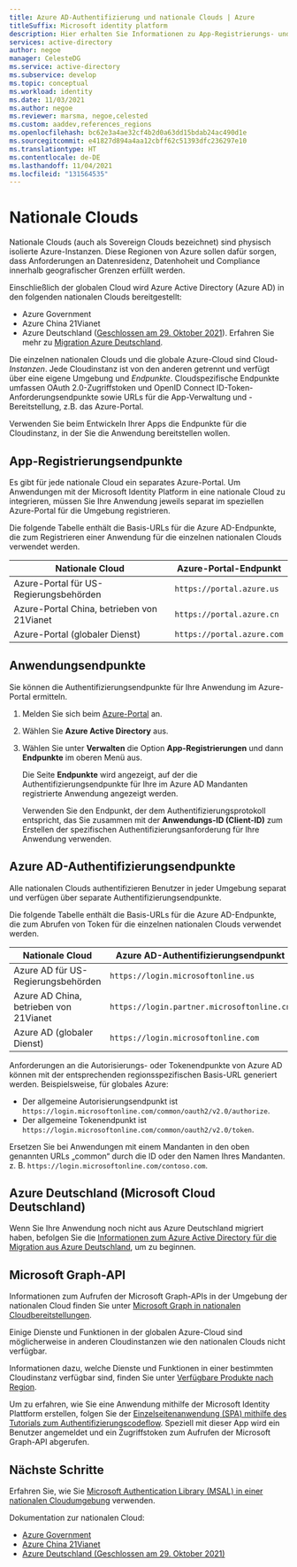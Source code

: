 ```yaml
---
title: Azure AD-Authentifizierung und nationale Clouds | Azure
titleSuffix: Microsoft identity platform
description: Hier erhalten Sie Informationen zu App-Registrierungs- und Authentifizierungsendpunkten für nationale Clouds.
services: active-directory
author: negoe
manager: CelesteDG
ms.service: active-directory
ms.subservice: develop
ms.topic: conceptual
ms.workload: identity
ms.date: 11/03/2021
ms.author: negoe
ms.reviewer: marsma, negoe,celested
ms.custom: aaddev,references_regions
ms.openlocfilehash: bc62e3a4ae32cf4b2d0a63dd15bdab24ac490d1e
ms.sourcegitcommit: e41827d894a4aa12cbff62c51393dfc236297e10
ms.translationtype: HT
ms.contentlocale: de-DE
ms.lasthandoff: 11/04/2021
ms.locfileid: "131564535"
---
```

# <a name="national-clouds"></a>Nationale Clouds

Nationale Clouds (auch als Sovereign Clouds bezeichnet) sind physisch isolierte Azure-Instanzen. Diese Regionen von Azure sollen dafür sorgen, dass Anforderungen an Datenresidenz, Datenhoheit und Compliance innerhalb geografischer Grenzen erfüllt werden.

Einschließlich der globalen Cloud wird Azure Active Directory (Azure AD) in den folgenden nationalen Clouds bereitgestellt:

- Azure Government
- Azure China 21Vianet
- Azure Deutschland ([Geschlossen am 29. Oktober 2021](https://www.microsoft.com/cloud-platform/germany-cloud-regions)). Erfahren Sie mehr zu [Migration Azure Deutschland](#azure-germany-microsoft-cloud-deutschland).

Die einzelnen nationalen Clouds und die globale Azure-Cloud sind Cloud-_Instanzen_. Jede Cloudinstanz ist von den anderen getrennt und verfügt über eine eigene Umgebung und _Endpunkte_. Cloudspezifische Endpunkte umfassen OAuth 2.0-Zugriffstoken und OpenID Connect ID-Token-Anforderungsendpunkte sowie URLs für die App-Verwaltung und -Bereitstellung, z.B. das Azure-Portal.

Verwenden Sie beim Entwickeln Ihrer Apps die Endpunkte für die Cloudinstanz, in der Sie die Anwendung bereitstellen wollen.

## <a name="app-registration-endpoints"></a>App-Registrierungsendpunkte

Es gibt für jede nationale Cloud ein separates Azure-Portal. Um Anwendungen mit der Microsoft Identity Platform in eine nationale Cloud zu integrieren, müssen Sie Ihre Anwendung jeweils separat im speziellen Azure-Portal für die Umgebung registrieren.

Die folgende Tabelle enthält die Basis-URLs für die Azure AD-Endpunkte, die zum Registrieren einer Anwendung für die einzelnen nationalen Clouds verwendet werden.

| Nationale Cloud                          | Azure-Portal-Endpunkt      |
| --------------------------------------- | -------------------------- |
| Azure-Portal für US-Regierungsbehörden          | `https://portal.azure.us`  |
| Azure-Portal China, betrieben von 21Vianet | `https://portal.azure.cn`  |
| Azure-Portal (globaler Dienst)           | `https://portal.azure.com` |

## <a name="application-endpoints"></a>Anwendungsendpunkte

Sie können die Authentifizierungsendpunkte für Ihre Anwendung im Azure-Portal ermitteln.

1. Melden Sie sich beim <a href="https://portal.azure.com/" target="_blank">Azure-Portal</a> an.
1. Wählen Sie **Azure Active Directory** aus.
1. Wählen Sie unter **Verwalten** die Option **App-Registrierungen** und dann **Endpunkte** im oberen Menü aus.

   Die Seite **Endpunkte** wird angezeigt, auf der die Authentifizierungsendpunkte für Ihre im Azure AD Mandanten registrierte Anwendung angezeigt werden.

   Verwenden Sie den Endpunkt, der dem Authentifizierungsprotokoll entspricht, das Sie zusammen mit der **Anwendungs-ID (Client-ID)** zum Erstellen der spezifischen Authentifizierungsanforderung für Ihre Anwendung verwenden.

## <a name="azure-ad-authentication-endpoints"></a>Azure AD-Authentifizierungsendpunkte

Alle nationalen Clouds authentifizieren Benutzer in jeder Umgebung separat und verfügen über separate Authentifizierungsendpunkte.

Die folgende Tabelle enthält die Basis-URLs für die Azure AD-Endpunkte, die zum Abrufen von Token für die einzelnen nationalen Clouds verwendet werden.

| Nationale Cloud                      | Azure AD-Authentifizierungsendpunkt           |
| ----------------------------------- | ------------------------------------------ |
| Azure AD für US-Regierungsbehörden          | `https://login.microsoftonline.us`         |
| Azure AD China, betrieben von 21Vianet | `https://login.partner.microsoftonline.cn` |
| Azure AD (globaler Dienst)           | `https://login.microsoftonline.com`        |

Anforderungen an die Autorisierungs- oder Tokenendpunkte von Azure AD können mit der entsprechenden regionsspezifischen Basis-URL generiert werden. Beispielsweise, für globales Azure:

- Der allgemeine Autorisierungsendpunkt ist `https://login.microsoftonline.com/common/oauth2/v2.0/authorize`.
- Der allgemeine Tokenendpunkt ist `https://login.microsoftonline.com/common/oauth2/v2.0/token`.

Ersetzen Sie bei Anwendungen mit einem Mandanten in den oben genannten URLs „common“ durch die ID oder den Namen Ihres Mandanten. z. B. `https://login.microsoftonline.com/contoso.com`.

## <a name="azure-germany-microsoft-cloud-deutschland"></a>Azure Deutschland (Microsoft Cloud Deutschland)

Wenn Sie Ihre Anwendung noch nicht aus Azure Deutschland migriert haben, befolgen Sie die [Informationen zum Azure Active Directory für die Migration aus Azure Deutschland](/microsoft-365/enterprise/ms-cloud-germany-transition-azure-ad), um zu beginnen.

## <a name="microsoft-graph-api"></a>Microsoft Graph-API

Informationen zum Aufrufen der Microsoft Graph-APIs in der Umgebung der nationalen Cloud finden Sie unter [Microsoft Graph in nationalen Cloudbereitstellungen](/graph/deployments).

Einige Dienste und Funktionen in der globalen Azure-Cloud sind möglicherweise in anderen Cloudinstanzen wie den nationalen Clouds nicht verfügbar.

Informationen dazu, welche Dienste und Funktionen in einer bestimmten Cloudinstanz verfügbar sind, finden Sie unter [Verfügbare Produkte nach Region](https://azure.microsoft.com/global-infrastructure/services/?products=all&regions=usgov-non-regional,us-dod-central,us-dod-east,usgov-arizona,usgov-iowa,usgov-texas,usgov-virginia,china-non-regional,china-east,china-east-2,china-north,china-north-2,germany-non-regional,germany-central,germany-northeast).

Um zu erfahren, wie Sie eine Anwendung mithilfe der Microsoft Identity Plattform erstellen, folgen Sie der [Einzelseitenanwendung (SPA) mithilfe des Tutorials zum Authentifizierungscodeflow](tutorial-v2-angular-auth-code.md). Speziell mit dieser App wird ein Benutzer angemeldet und ein Zugriffstoken zum Aufrufen der Microsoft Graph-API abgerufen.

## <a name="next-steps"></a>Nächste Schritte

Erfahren Sie, wie Sie [Microsoft Authentication Library (MSAL) in einer nationalen Cloudumgebung](msal-national-cloud.md) verwenden.

Dokumentation zur nationalen Cloud:

- [Azure Government](../../azure-government/index.yml)
- [Azure China 21Vianet](/azure/china/)
- [Azure Deutschland (Geschlossen am 29. Oktober 2021)](../../germany/index.yml)
